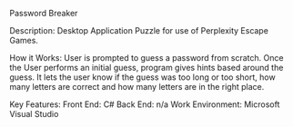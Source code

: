 Password Breaker

Description: Desktop Application Puzzle for use of Perplexity Escape Games. 

How it Works: User is prompted to guess a password from scratch. Once the User performs an initial guess, program gives hints based
around the guess. It lets the user know if the guess was too long or too short, how many letters are correct and how many letters
are in the right place.

Key Features: 
  Front End: C# 
  Back End: n/a
  Work Environment: Microsoft Visual Studio 
